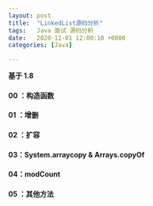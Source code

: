 ```yaml
---
layout: post
title:  "LinkedList源码分析"
tags:   Java 面试 源码分析
date:   2020-12-01 12:00:10 +0800
categories: [Java]

---
```


**基于 1.8**



#### 00 ：构造函数



#### 01 ：增删



#### 02 ：扩容



#### 03：System.arraycopy & Arrays.copyOf



#### 04：modCount



#### 05 ：其他方法

